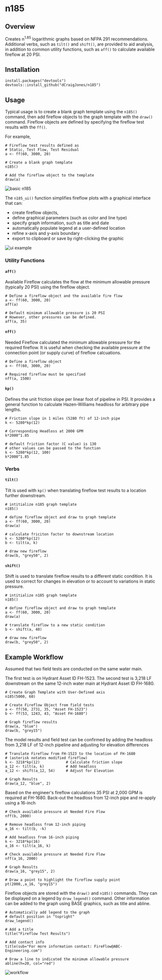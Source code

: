# n185

## Overview
Creates n<sup>1.85</sup> logarithmic graphs based on NFPA 291 recommendations.  Additional verbs, such as `tilt()` and `shift()`, are provided to aid analysis, in addition to common utility functions, such as `aff()` to calculate available fireflow at 20 PSI.

## Installation
```
install.packages("devtools")
devtools::install_github("dCraigJones/n185")
```
	
## Usage

Typical usage is to create a blank graph template using the `n185()` command, then add fireflow objects to the graph template with the `draw()` command.  Fireflow objects are defined by specifying the fireflow test results with the `ff()`.  

For example,
```
# Fireflow test results defined as
# Static, Test Flow, Test Residual
a <- ff(60, 3000, 20)

# Create a blank graph template
n185()

# Add the fireflow object to the template
draw(a)
```
![basic n185](/fig/basic_n185.jpeg?raw=true)


The `n185_ui()` function simplifies fireflow plots with a graphical interface that can:
- create fireflow objects, 
- define graphical parameters (such as color and line type)
- specify graph information, such as title and date
- automatically populate legend at a user-defined location
- refine x-axis and y-axis boundary
- export to clipboard or save by right-clicking the graphic

![ui example](/fig/ui_example.jpg?raw=true)

### Utility Functions

#### `aff()`

Available Fireflow calculates the flow at the minimum allowable pressure (typically 20 PSI) using the fireflow object.

```
# Define a fireflow object and the available fire flow
a <- ff(60, 3000, 20)
aff(a)

# Default minimum allowable pressure is 20 PSI
# However, other pressures can be defined.
aff(a, 35)
```

#### `nff()`

Needed Fireflow calculated the minimum allowable pressure for the required fireflow.  It is useful when checking the available pressure at the connection point (or supply curve) of fireflow calcuations.

```
# Define a fireflow object
a <- ff(60, 3000, 20)

# Required fireflow must be specified
nff(a, 1500)
```

#### `kp()`

Defines the unit friction slope per linear foot of pipeline in PSI.  It provides a general function to calculate Hazen-Williams headloss for arbitrary pipe lengths.

```
# Friction slope in 1 miles (5280 ft) of 12-inch pipe
k <- 5280*kp(12)

# Corresponding Headloss at 2000 GPM
k*2000^1.85

# default friction factor (C value) is 130
# other values can be passed to the function
k <- 5280*kp(12, 100)
k*2000^1.85
```


### Verbs

#### `tilt()`

Tilt is used with `kp()` when translating fireflow test results to a location further downstream.

```
# intitialize n185 graph template
n185()

# define fireflow object and draw to graph template
a <- ff(60, 3000, 20)
draw(a)

# calculate friciton factor to downstream location
k <- 5280*kp(12)
b <- tilt(a, k)

# draw new fireflow
draw(b, "grey50", 2)
```

#### `shift()`
Shift is used to translate fireflow results to a different static condition.  It is used to correct for changes in elevation or to account to variations in static pressure.

```
# intitialize n185 graph template
n185()

# define fireflow object and draw to graph template
a <- ff(60, 3000, 20)
draw(a)

# translate fireflow to a new static condition
b <- shift(a, 40)

# draw new fireflow
draw(b, "grey50", 2)
```

## Example Workflow

Assumed that two field tests are conducted on the same water main.  

The first test is on Hydrant Asset ID FH-1523.  The second test is 3,218 LF downstream on the same 12-inch water main at Hydrant Asset ID FH-1680.

```
# Create Graph Template with User-Defined axis
n185(5000, 60)

# Create Fireflow Object from field tests
a <- ff(58, 2731, 35, "Asset FH-1523")
b <- ff(53, 1243, 43, "Asset FH-1680")

# Graph fireflow results
draw(a, "blue")
draw(b, "grey15")
```

The model results and field test can be confirmed by adding the headloss from 3,218 LF of 12-inch pipeline and adjusting for elevation differences

```
# Translate Fireflow from FH-1523 to the location of FH-1680
# (asterisk notates modified fireflow)
k <- 3218*kp(12)			# Calculate friction slope
a_12 <- tilt(a, k)			# Add headloss
a_12 <- shift(a_12, 54)		# Adjust for Elevation

# Graph Results
draw(a_12, "blue", 2)
```

Based on the engineer's fireflow calculations 35 PSI at 2,000 GPM is required at FH-1680.  Back-out the headloss from 12-inch pipe and re-apply using a 16-inch

```
# Check available pressure at Needed Fire Flow
nff(b, 2000)

# Remove headloss from 12-inch piping
a_16 <- tilt(b, -k)

# Add headloss from 16-inch piping
k <- 3218*kp(16)
a_16 <- tilt(a_16, k)

# Check available pressure at Needed Fire Flow
nff(a_16, 2000)

# Graph Results
draw(a_16, "grey15", 2)

# Draw a point to highlight the fireflow supply point
pt(2000,,a_16, "grey15")

```

Fireflow objects are stored with the `draw()` and `n185()` commands.  They can be displayed on a legend by `draw_legend()` command.  Other information can be added to the graph using BASE graphics, such as title and abline.

```
# Automatically add legend to the graph
# default position in "topright"
draw_legend()

# Add a title
title("Fireflow Test Results")

# Add contact info
title(sub="For more information contact: FireFlow@ABC-Engineering.com")

# Draw a line to indicated the minimum allowable pressure
abline(h=20, col="red")
```

![workflow](/fig/workflow.jpeg?raw=true)



